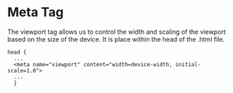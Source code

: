 # Meta Tag

The viewport <meta> tag allows us to control the width and scaling of the viewport based on the size of the device. It is place within the head of the .html file. 

```
head {
  ...
  <meta name="viewport" content="width=device-width, initial-scale=1.0">
  ...
  }
```
